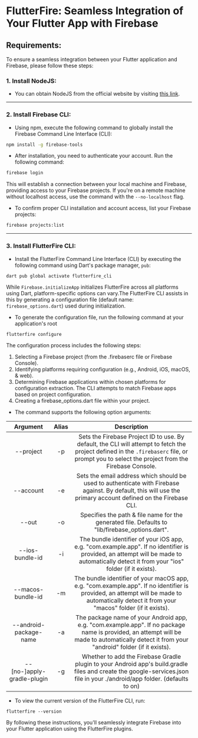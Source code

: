 # FlutterFire: Seamless Integration of Your Flutter App with Firebase


## Requirements:

To ensure a seamless integration between your Flutter application and Firebase, please follow these steps:

### 1. Install NodeJS:
- You can obtain NodeJS from the official website by visiting [this link](https://nodejs.org/en).
---
### 2. Install Firebase CLI:
- Using npm, execute the following command to globally install the Firebase Command Line Interface (CLI):
```bash
npm install -g firebase-tools
```
- After installation, you need to authenticate your account. Run the following command:
```bash
firebase login
```
This will establish a connection between your local machine and Firebase, providing access to your Firebase projects. If you're on a remote machine without localhost access, use the command with the `--no-localhost` flag.
- To confirm proper CLI installation and account access, list your Firebase projects:
```bash
firebase projects:list
```
---
### 3. Install FlutterFire CLI:
- Install the FlutterFire Command Line Interface (CLI) by executing the following command using Dart's package manager, `pub`:
```dart
dart pub global activate flutterfire_cli
```

While `Firebase.initializeApp` initializes FlutterFire across all platforms using Dart, platform-specific options can vary.The FlutterFire CLI assists in this by generating a configuration file (default name: `firebase_options.dart`) used during initialization.

- To generate the configuration file, run the following command at your application's root
```
flutterfire configure
```
The configuration process includes the following steps:

1. Selecting a Firebase project (from the .firebaserc file or Firebase Console).
2. Identifying platforms requiring configuration (e.g., Android, iOS, macOS, & web).
3. Determining Firebase applications within chosen platforms for configuration extraction. The CLI attempts to match Firebase apps based on project configuration.
4. Creating a firebase_options.dart file within your project.

- The command supports the following option arguments:
  
|           Argument          |   Alias  | Description |
| :--------------------------:| :------: |    :----:   |
| --project                   |    -p    | Sets the Firebase Project ID to use. By default, the CLI will attempt to fetch the project defined in the `.firebaserc` file, or prompt you to select the project from the Firebase Console. |
| --account                   |    -e    | Sets the email address which should be used to authenticate with Firebase against. By default, this will use the primary account defined on the Firebase CLI. |
| --out                       |    -o    | Specifies the path & file name for the generated file. Defaults to "lib/firebase_options.dart". |
| --ios-bundle-id             |    -i    | The bundle identifier of your iOS app, e.g. "com.example.app". If no identifier is provided, an attempt will be made to automatically detect it from your "ios" folder (if it exists). |
| --macos-bundle-id           |    -m    | The bundle identifier of your macOS app, e.g. "com.example.app". If no identifier is provided, an attempt will be made to automatically detect it from your "macos" folder (if it exists). |
| --android-package-name      |    -a    | The package name of your Android app, e.g. "com.example.app". If no package name is provided, an attempt will be made to automatically detect it from your "android" folder (if it exists). |
| --[no-]apply-gradle-plugin  |    -g    | Whether to add the Firebase Gradle plugin to your Android app's build.gradle files and create the google-services.json file in your ./android/app folder. (defaults to on) |


- To view the current version of the FlutterFire CLI, run:
```
flutterfire --version
```

By following these instructions, you'll seamlessly integrate Firebase into your Flutter application using the FlutterFire plugins.
  
